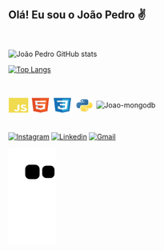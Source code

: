 
## Olá! Eu sou o João Pedro ✌


<br/>

![João Pedro GitHub stats](https://github-readme-stats.vercel.app/api?username=wrjpd&show_icons=true&theme=dracula&include_all_commits=true&count_private=true)

[![Top Langs](https://github-readme-stats.vercel.app/api/top-langs/?username=wrjpd&langs_count=8&layout=compact&theme=dracula)](https://github.com/anuraghazra/github-readme-stats)



<br/>

<div style="display: inline_block"><br>
  <img align="center" alt="Joao-Js" height="30" width="40" src="https://raw.githubusercontent.com/devicons/devicon/master/icons/javascript/javascript-plain.svg"> 
  <img align="center" alt="Joao-HTML" height="30" width="40" src="https://raw.githubusercontent.com/devicons/devicon/master/icons/html5/html5-original.svg">
  <img align="center" alt="Joao-CSS" height="30" width="40" src="https://raw.githubusercontent.com/devicons/devicon/master/icons/css3/css3-original.svg">
  <img align="center" alt="Joao-Python" height="30" width="40" src="https://raw.githubusercontent.com/devicons/devicon/master/icons/python/python-original.svg">
  <img align="center" alt="Joao-mongodb" height="30" width="40" src="https://cdn.jsdelivr.net/gh/devicons/devicon/icons/mongodb/mongodb-original.svg" />
 
  <!-- <img align="right" alt="Joao-pic" height="150" style="border-radius:50px;" src="https://media.discordapp.net/attachments/639956127056134178/890373478988013628/Publicacoes_Instagram_1_1.png?width=676&height=676"> -->
</div>

#

[![Instagram](https://img.shields.io/badge/Instagram-E4405F?style=for-the-badge&logo=instagram&logoColor=white)](https://www.instagram.com/invites/contact/?i=1md818cutlu6h&utm_content=10xrimx)
[![Linkedin](https://img.shields.io/badge/LinkedIn-0077B5?style=for-the-badge&logo=linkedin&logoColor=white)](https://www.linkedin.com/in/jo%C3%A3o-pedro-da-silva-oliveira-617057193/)
[![Gmail](https://img.shields.io/badge/Gmail-D14836?style=for-the-badge&logo=gmail&logoColor=white)](mailto:jpdso15@gmail.com)


![snake gif](https://github.com/wrjpd/wrjpd/blob/output/github-contribution-grid-snake.svg)
